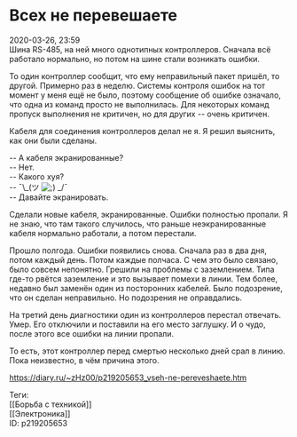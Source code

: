Всех не перевешаете
====================

   
 2020-03-26, 23:59   
  Шина RS-485, на ней много однотипных контроллеров. Сначала всё работало нормально, но потом на шине стали возникать ошибки.   
   
 То один контроллер сообщит, что ему неправильный пакет пришёл, то другой. Примерно раз в неделю. Системы контроля ошибок на тот момент у меня ещё не было, поэтому сообщение об ошибке означало, что одна из команд просто не выполнилась. Для некоторых команд пропуск выполнения не критичен, но для других -- очень критичен.   
   
 Кабеля для соединения контроллеров делал не я. Я решил выяснить, как они были сделаны.   
   
 -- А кабеля экранированные?   
 -- Нет.   
 -- Какого хуя?   
 -- ¯\\_(ツ ![;)](http://static.diary.ru/picture/1136.gif) \_/¯   
 -- Давайте экранировать.   
   
 Сделали новые кабеля, экранированные. Ошибки полностью пропали. Я не знаю, что там такого случилось, что раньше неэкранированные кабеля нормально работали, а потом перестали.   
   
 Прошло полгода. Ошибки появились снова. Сначала раз в два дня, потом каждый день. Потом каждые полчаса. С чем это было связано, было совсем непонятно. Грешили на проблемы с заземлением. Типа где-то рвётся заземление и это вызывает помехи в линии. Тем более, недавно был заменён один из посторонних кабелей. Было подозрение, что он сделан неправильно. Но подозрения не оправдались.   
   
 На третий день диагностики один из контроллеров перестал отвечать. Умер. Его отключили и поставили на его место заглушку. И о чудо, после этого все ошибки на линии пропали.   
   
 То есть, этот контроллер перед смертью несколько дней срал в линию. Пока неизвестно, в чём причина этого.   
    
 <https://diary.ru/~zHz00/p219205653_vseh-ne-pereveshaete.htm>   
   
 Теги:   
 [[Борьба с техникой]]   
 [[Электроника]]   
 ID: p219205653
